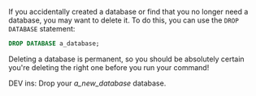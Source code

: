 If you accidentally created a database or find that you no longer need a database, you may want to delete it. To do this, you can use the `DROP DATABASE` statement: 

```SQL
DROP DATABASE a_database;
```

Deleting a database is permanent, so you should be absolutely certain you're deleting the right one before you run your command!

DEV ins: Drop your *a_new_database* database.
